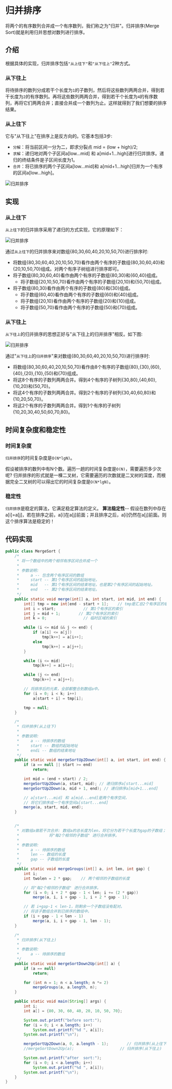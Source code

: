 <!--
 * @Author: bugdr
 * @Date: 2022-04-09 12:18:51
 * @LastEditors: bugdr
 * @LastEditTime: 2022-04-09 13:53:15
 * @FilePath: \algorithm-teaching-platform\public\md\MergeSort.md
 * @Description: 归并排序
-->
# 归并排序

将两个的有序数列合并成一个有序数列，我们称之为"归并"。归并排序(Merge Sort)就是利用归并思想对数列进行排序。

## 介绍

根据具体的实现，归并排序包括`"从上往下"`和`"从下往上"`2种方式。

### 从下往上

将待排序的数列分成若干个长度为`1`的子数列，然后将这些数列两两合并，得到若干长度为`2`的有序数列。再将这些数列两两合并，得到若干个长度为`4`的有序数列，再将它们两两合并；直接合并成一个数列为止。这样就得到了我们想要的排序结果。

### 从上往下

它与"从下往上"在排序上是反方向的。它基本包括3步:

- `分解`：将当前区间一分为二，即求分裂点 mid = (low + high)/2;
- `求解`：递归地对两个子区间a[low...mid] 和 a[mid+1...high]进行归并排序。递归的终结条件是子区间长度为1。
- `合并`：将已排序的两个子区间a[low...mid]和 a[mid+1...high]归并为一个有序的区间a[low...high]。

![归并排序](https://bugdr-project-1305152720.cos.ap-beijing.myqcloud.com/algorithm-teaching-platform/sort-merge-1.jpg)

## 实现

### 从上往下

`从上往下`的归并排序采用了递归的方式实现，它的原理如下：

![归并排序](https://bugdr-project-1305152720.cos.ap-beijing.myqcloud.com/algorithm-teaching-platform/sort-merge-2.jpg)

通过`从上往下`的归并排序来对数组{80,30,60,40,20,10,50,70}进行排序时:

- 将数组{80,30,60,40,20,10,50,70}看作由两个有序的子数组{80,30,60,40}和{20,10,50,70}组成。对两个有序子树组进行排序即可。
- 将子数组{80,30,60,40}看作由两个有序的子数组{80,30}和{60,40}组成。
  - 将子数组{20,10,50,70}看作由两个有序的子数组{20,10}和{50,70}组成。
- 将子数组{80,30}看作由两个有序的子数组{80}和{30}组成。
  - 将子数组{60,40}看作由两个有序的子数组{60}和{40}组成。
  - 将子数组{20,10}看作由两个有序的子数组{20}和{10}组成。
  - 将子数组{50,70}看作由两个有序的子数组{50}和{70}组成。

### 从下往上

`从下往上`的归并排序的思想正好与"从下往上的归并排序"相反。如下图:

![归并排序](https://bugdr-project-1305152720.cos.ap-beijing.myqcloud.com/algorithm-teaching-platform/sort-merge-3.jpg)

通过"`从下往上`的`归并排序`"来对数组{80,30,60,40,20,10,50,70}进行排序时:

- 将数组{80,30,60,40,20,10,50,70}看作由8个有序的子数组{80},{30},{60},{40},{20},{10},{50}和{70}组成。
- 将这8个有序的子数列两两合并。得到4个有序的子树列{30,80},{40,60},{10,20}和{50,70}。
- 将这4个有序的子数列两两合并。得到2个有序的子树列{30,40,60,80}和{10,20,50,70}。
- 将这2个有序的子数列两两合并。得到1个有序的子树列{10,20,30,40,50,60,70,80}。

## 时间复杂度和稳定性

### 时间复杂度

`归并排序`的时间复杂度是`O(N*lgN)`。

假设被排序的数列中有N个数。遍历一趟的时间复杂度是`O(N)`，需要遍历多少次呢? 归并排序的形式就是一棵二叉树，它需要遍历的次数就是二叉树的深度，而根据完全二叉树的可以得出它的时间复杂度是`O(N*lgN)`。

### 稳定性

`归并排序`是稳定的算法，它满足稳定算法的定义。 **算法稳定性**-- 假设在数列中存在a[i]=a[j]，若在排序之前，a[i]在a[j]前面；并且排序之后，a[i]仍然在a[j]前面。则这个排序算法是稳定的！

## 代码实现

```java
public class MergeSort {
    /*
     * 将一个数组中的两个相邻有序区间合并成一个
     *
     * 参数说明:
     *     a -- 包含两个有序区间的数组
     *     start -- 第1个有序区间的起始地址。
     *     mid   -- 第1个有序区间的结束地址。也是第2个有序区间的起始地址。
     *     end   -- 第2个有序区间的结束地址。
     */
    public static void merge(int[] a, int start, int mid, int end) {
        int[] tmp = new int[end - start + 1];    // tmp是汇总2个有序区的临时区域
        int i = start;            // 第1个有序区的索引
        int j = mid + 1;        // 第2个有序区的索引
        int k = 0;                // 临时区域的索引

        while (i <= mid && j <= end) {
            if (a[i] <= a[j])
                tmp[k++] = a[i++];
            else
                tmp[k++] = a[j++];
        }

        while (i <= mid)
            tmp[k++] = a[i++];

        while (j <= end)
            tmp[k++] = a[j++];

        // 将排序后的元素，全部都整合到数组a中。
        for (i = 0; i < k; i++)
            a[start + i] = tmp[i];

        tmp = null;
    }

    /*
     * 归并排序(从上往下)
     *
     * 参数说明:
     *     a -- 待排序的数组
     *     start -- 数组的起始地址
     *     endi -- 数组的结束地址
     */
    public static void mergeSortUp2Down(int[] a, int start, int end) {
        if (a == null || start >= end)
            return;

        int mid = (end + start) / 2;
        mergeSortUp2Down(a, start, mid); // 递归排序a[start...mid]
        mergeSortUp2Down(a, mid + 1, end); // 递归排序a[mid+1...end]

        // a[start...mid] 和 a[mid...end]是两个有序空间，
        // 将它们排序成一个有序空间a[start...end]
        merge(a, start, mid, end);
    }


    /*
     * 对数组a做若干次合并: 数组a的总长度为len，将它分为若干个长度为gap的子数组；
     *             将"每2个相邻的子数组" 进行合并排序。
     *
     * 参数说明:
     *     a -- 待排序的数组
     *     len -- 数组的长度
     *     gap -- 子数组的长度
     */
    public static void mergeGroups(int[] a, int len, int gap) {
        int i;
        int twolen = 2 * gap;    // 两个相邻的子数组的长度

        // 将"每2个相邻的子数组" 进行合并排序。
        for (i = 0; i + 2 * gap - 1 < len; i += (2 * gap))
            merge(a, i, i + gap - 1, i + 2 * gap - 1);

        // 若 i+gap-1 < len-1，则剩余一个子数组没有配对。
        // 将该子数组合并到已排序的数组中。
        if (i + gap - 1 < len - 1)
            merge(a, i, i + gap - 1, len - 1);
    }

    /*
     * 归并排序(从下往上)
     *
     * 参数说明:
     *     a -- 待排序的数组
     */
    public static void mergeSortDown2Up(int[] a) {
        if (a == null)
            return;

        for (int n = 1; n < a.length; n *= 2)
            mergeGroups(a, a.length, n);
    }

    public static void main(String[] args) {
        int i;
        int a[] = {80, 30, 60, 40, 20, 10, 50, 70};

        System.out.printf("before sort:");
        for (i = 0; i < a.length; i++)
            System.out.printf("%d ", a[i]);
        System.out.printf("\n");

        mergeSortUp2Down(a, 0, a.length - 1);        // 归并排序(从上往下)
        //mergeSortDown2Up(a);                    // 归并排序(从下往上)

        System.out.printf("after  sort:");
        for (i = 0; i < a.length; i++)
            System.out.printf("%d ", a[i]);
        System.out.printf("\n");
    }
}
```